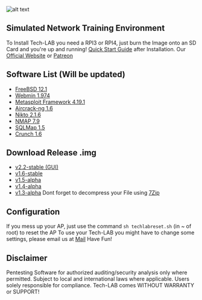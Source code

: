 ![alt text](https://github.com/Tech-LAB-Project/Tech-LAB/blob/main/logo_white_large.png "Tech-LAB Logo ©2021 Tech-LAB-Project")
## Simulated Network Training Environment
To Install Tech-LAB you need a RPI3 or RPI4, just burn the Image onto an SD Card and you're up and running!
[Quick Start Guide](https://venngage.net/ps/g2mHoPOLVH4/tech-lab-quick-start-guide) after Installation.
Our [Official Website](https://techlabproject.org) or [Patreon](https://patreon.com/techlabproject)
## Software List (Will be updated)
- [FreeBSD 12.1](https://freebsd.org/)
- [Webmin 1.974](https://webmin.com/)
- [Metasploit Framework 4.19.1](https://metasploit.com/)
- [Aircrack-ng 1.6](https://aircrack-ng.org/)
- [Nikto 2.1.6](https://github.com/sullo/nikto/)
- [NMAP 7.9](https://nmap.org/)
- [SQLMap 1.5](https://sqlmap.org/)
- [Crunch 1.6](https://sourceforge.net/projects/crunch-wordlist/)


## Download Release .img
- [v2.2-stable (GUI)](https://anonfiles.com/d1fau3y1u1/Tech-LAB-2.2-RELEASE-CURRENT-RPI3_7z)
- [v1.6-stable](https://anonfiles.com/ZfN5o5ybu8/Tech-LAB-1.6-RELEASE-STABLE-RPI3_7z)
- [v1.5-alpha](https://anonfiles.com/H5u1mdybud/Tech-LAB-1.5-ALPHA-RPI3_7z)
- [v1.4-alpha](https://anonfiles.com/l5q4b2x4u9/Tech-LAB-1.4-ALPHA-RPI3_7z)
- [v1.3-alpha](https://anonfiles.com/V4keU3w9u7/Tech-LAB-1.3-ALPHA-RPI3_7z)
Dont forget to decompress your File using [7Zip](https://7zip.org)
## Configuration
If you mess up your AP, just use the command `sh techlabreset.sh` (in ~ of root) to reset the AP
To use your Tech-LAB you might have to change some settings, please email us at [Mail](mailto:bugs@techlabproject.org)
Have Fun!
## Disclaimer
Pentesting Software for authorized auditing/security analysis only where permitted. Subject to local and international laws where applicable. Users solely responsible for compliance. Tech-LAB comes WITHOUT WARRANTY or SUPPORT!
